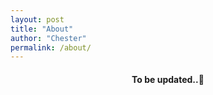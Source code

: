 ```yaml
---
layout: post
title: "About"
author: "Chester"
permalink: /about/
---
```


<h4 align="center"> To be updated..👋 </h4>
